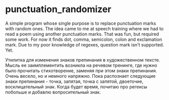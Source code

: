 # punctuation_randomizer

A simple program whose single purpose is to replace punctuation marks with random ones.
The idea came to me at speech training where we had to read a poem using another punctuation marks. That was fun, but required some work.
For now it finds dot, comma, semicolon, colon and exclamation mark. Due to my poor knowledge of regexes, question mark isn't supported. Yet.


Утилитка для изменения знаков препинания в художественном тексте.
Мысль ее заимплементить возникла на речевом тренинге, где нужно было прочитать стихотворение, заменяя при этом знаки препинания. Очень весело, но и немного напряжно.
Пока распознает следующие знаки препинания - точка, запятая, точка с запятой, двоеточие, восклицательный знак. Когда будет время, почитаю про регексы побольше и добавлю вопросительный знак. 
